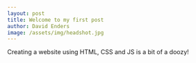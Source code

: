 ```yaml
---
layout: post
title: Welcome to my first post
author: David Enders
image: /assets/img/headshot.jpg
---
```


Creating a website using HTML, CSS and JS is a bit of a doozy!
